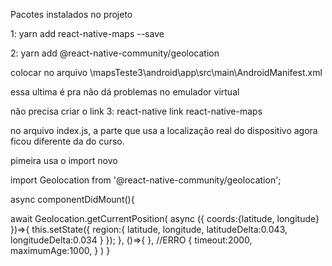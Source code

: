 Pacotes instalados no projeto

1: yarn add react-native-maps --save
	
2: yarn add @react-native-community/geolocation


colocar no  arquivo \mapsTeste3\android\app\src\main\AndroidManifest.xml  

<uses-permission android:name="android.permission.ACCESS_FINE_LOCATIONS" />

<meta-data
     android:name="com.google.android.geo.API_KEY"
     android:value="AIzaSyB1Z9KJesk94fXXzkPg87ocnyN7P5RX2GY"/>
<uses-library android:name="org.apache.http.legacy" android:required="false"/>                                  essa ultima é pra não dá problemas no emulador virtual




não precisa criar o link
3: react-native link react-native-maps

no arquivo index.js, a parte que usa a localização real do dispositivo agora ficou diferente da do curso.

pimeira usa o import novo

import Geolocation from '@react-native-community/geolocation';


 async componentDidMount(){
   
   await Geolocation.getCurrentPosition(
    async  ({ coords:{latitude, longitude} })=>{
        this.setState({
          region:{
            latitude,
            longitude,
            latitudeDelta:0.043,
            longitudeDelta:0.034
          }
        });
      },
      ()=>{  }, //ERRO
      {
        timeout:2000,
        maximumAge:1000,
      }
    )
  }
